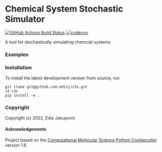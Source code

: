Chemical System Stochastic Simulator
==============================
[//]: # (Badges)
[![GitHub Actions Build Status](https://github.com/edisj/c3s/workflows/CI/badge.svg)](https://github.com/edisj/c3s/actions?query=workflow%3ACI)
[![codecov](https://codecov.io/gh/edisj/TODO/branch/master/graph/badge.svg)](https://codecov.io/gh/edisj/TODO/branch/master)


A tool for stochastically simulating chemcial systems


### Examples


### Installation

To install the latest development version from source, run

```
git clone git@github.com:edisj/c3s.git
cd c3s
pip install -e .
```


### Copyright

Copyright (c) 2022, Edis Jakupovic


#### Acknowledgements
 
Project based on the 
[Computational Molecular Science Python Cookiecutter](https://github.com/molssi/cookiecutter-cms) version 1.6.
